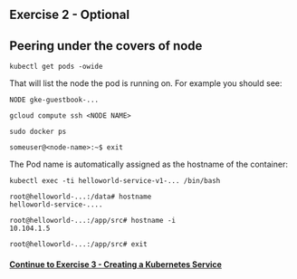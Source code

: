 ## Exercise 2 - Optional
## Peering under the covers of node

`kubectl get pods -owide`

That will list the node the pod is running on. For example you should see:

`NODE gke-guestbook-...`

`gcloud compute ssh <NODE NAME>`

`sudo docker ps`

`someuser@<node-name>:~$ exit`

The Pod name is automatically assigned as the hostname of the container:

```
kubectl exec -ti helloworld-service-v1-... /bin/bash

root@helloworld-...:/data# hostname
helloworld-service-....

root@helloworld-...:/app/src# hostname -i
10.104.1.5

root@helloworld-...:/app/src# exit

```

#### [Continue to Exercise 3 - Creating a Kubernetes Service](../exercise-3/README.md)
